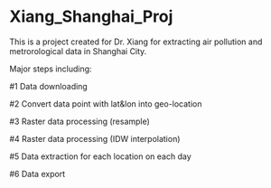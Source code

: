 # Xiang_Shanghai_Proj
This is a project created for Dr. Xiang for extracting air pollution and metrorological data in Shanghai City.

Major steps including:

#1 Data downloading

#2 Convert data point with lat&lon into geo-location

#3 Raster data processing (resample)

#4 Raster data processing (IDW interpolation)

#5 Data extraction for each location on each day

#6 Data export

